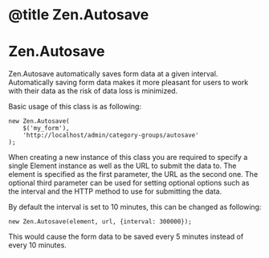 # @title Zen.Autosave
# Zen.Autosave

Zen.Autosave automatically saves form data at a given interval. Automatically
saving form data makes it more pleasant for users to work with their data as
the risk of data loss is minimized.

Basic usage of this class is as following:

    new Zen.Autosave(
        $('my_form'),
        'http://localhost/admin/category-groups/autosave'
    );

When creating a new instance of this class you are required to specify a
single Element instance as well as the URL to submit the data to. The element
is specified as the first parameter, the URL as the second one. The optional
third parameter can be used for setting optional options such as the interval
and the HTTP method to use for submitting the data.

By default the interval is set to 10 minutes, this can be changed as
following:

    new Zen.Autosave(element, url, {interval: 300000});

This would cause the form data to be saved every 5 minutes instead of every
10 minutes.
